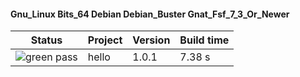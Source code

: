 #### Gnu_Linux Bits_64 Debian Debian_Buster Gnat_Fsf_7_3_Or_Newer

| Status | Project | Version | Build time |
| --- | --- | --- | --- |
|![green](https://placehold.it/8/00aa00/000000?text=+) pass | hello | 1.0.1 |  7.38 s |
